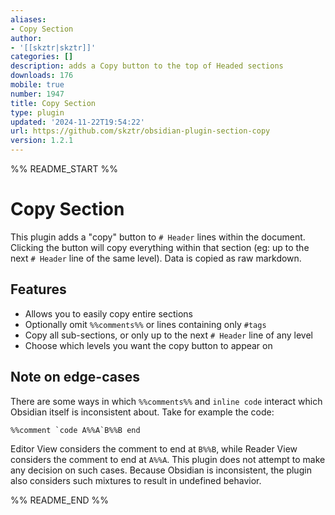 ```yaml
---
aliases:
- Copy Section
author:
- '[[skztr|skztr]]'
categories: []
description: adds a Copy button to the top of Headed sections
downloads: 176
mobile: true
number: 1947
title: Copy Section
type: plugin
updated: '2024-11-22T19:54:22'
url: https://github.com/skztr/obsidian-plugin-section-copy
version: 1.2.1
---
```


%% README_START %%

# Copy Section

This plugin adds a "copy" button to `# Header` lines within the document. Clicking the button will copy everything
within that section (eg: up to the next `# Header` line of the same level). Data is copied as raw markdown.

## Features

- Allows you to easily copy entire sections
- Optionally omit `%%comments%%` or lines containing only `#tags`
- Copy all sub-sections, or only up to the next `# Header` line of any level
- Choose which levels you want the copy button to appear on

## Note on edge-cases

There are some ways in which `%%comments%%` and ```inline code``` interact which Obsidian itself is inconsistent about.
Take for example the code:

```
%%comment `code A%%A`B%%B end
```

Editor View considers the comment to end at `B%%B`, while Reader View considers the comment to end at `A%%A`.
This plugin does not attempt to make any decision on such cases. Because Obsidian is inconsistent, the plugin also
considers such mixtures to result in undefined behavior.


%% README_END %%